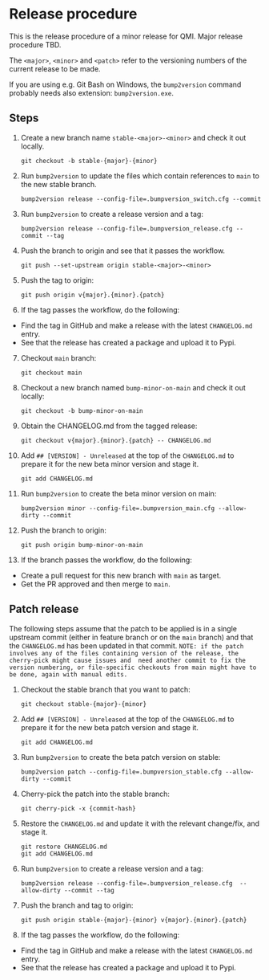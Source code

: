 # Release procedure

This is the release procedure of a minor release for QMI. Major release procedure TBD.

The `<major>`, `<minor>` and `<patch>` refer to the versioning numbers of the current release to be made.

If you are using e.g. Git Bash on Windows, the `bump2version` command probably needs also extension: `bump2version.exe`.

## Steps

1. Create a new branch name `stable-<major>-<minor>` and check it out locally.
    ```shell script
    git checkout -b stable-{major}-{minor}
    ```
2. Run `bump2version` to update the files which contain references to `main` to the new stable branch.
    ```shell script
    bump2version release --config-file=.bumpversion_switch.cfg --commit
    ```
3. Run `bump2version` to create a release version and a tag:
    ```shell script
    bump2version release --config-file=.bumpversion_release.cfg --commit --tag
    ```
4. Push the branch to origin and see that it passes the workflow.
    ```shell script
    git push --set-upstream origin stable-<major>-<minor>
    ```
5. Push the tag to origin:
    ```shell script
    git push origin v{major}.{minor}.{patch} 
    ```
6. If the tag passes the workflow, do the following:
  - Find the tag in GitHub and make a release with the latest `CHANGELOG.md` entry.
  - See that the release has created a package and upload it to Pypi.
7. Checkout `main` branch:
    ```shell script
    git checkout main
    ```
8. Checkout a new branch named `bump-minor-on-main` and check it out locally:
    ```shell script
    git checkout -b bump-minor-on-main
    ```
9. Obtain the CHANGELOG.md from the tagged release:
    ```shell script
    git checkout v{major}.{minor}.{patch} -- CHANGELOG.md
    ```
10. Add `## [VERSION] - Unreleased` at the top of the `CHANGELOG.md` to prepare it for the new beta minor version and stage it.
    ```shell script
    git add CHANGELOG.md
    ```
11. Run `bump2version` to create the beta minor version on main:
    ```shell script
    bump2version minor --config-file=.bumpversion_main.cfg --allow-dirty --commit
    ```
12. Push the branch to origin:
    ```shell script
    git push origin bump-minor-on-main
    ```
13. If the branch passes the workflow, do the following:
  - Create a pull request for this new branch with `main` as target.
  - Get the PR approved and then merge to `main`.

## Patch release

The following steps assume that the patch to be applied is in a single upstream commit (either in feature branch or on
the `main` branch) and that the `CHANGELOG.md` has been updated in that commit.
``NOTE: if the patch involves any of the files containing version of the release, the cherry-pick might cause issues and 
need another commit to fix the version numbering, or file-specific checkouts from main might have to be done, again with manual edits.``
1. Checkout the stable branch that you want to patch:
    ```shell script
    git checkout stable-{major}-{minor}
    ```
2. Add `## [VERSION] - Unreleased` at the top of the `CHANGELOG.md` to prepare it for the new beta patch version and stage it.
    ```shell script
    git add CHANGELOG.md
    ```
3. Run `bump2version` to create the beta patch version on stable:
    ```shell script
    bump2version patch --config-file=.bumpversion_stable.cfg --allow-dirty --commit
    ```
4. Cherry-pick the patch into the stable branch:
    ```shell script
    git cherry-pick -x {commit-hash}
    ```
5. Restore the `CHANGELOG.md` and update it with the relevant change/fix, and stage it.
    ```shell script
    git restore CHANGELOG.md
    git add CHANGELOG.md
    ```
6. Run `bump2version` to create a release version and a tag:
    ```shell script
    bump2version release --config-file=.bumpversion_release.cfg  --allow-dirty --commit --tag
    ```
7. Push the branch and tag to origin:
    ```shell script
    git push origin stable-{major}-{minor} v{major}.{minor}.{patch} 
    ```
8. If the tag passes the workflow, do the following:
  - Find the tag in GitHub and make a release with the latest `CHANGELOG.md` entry.
  - See that the release has created a package and upload it to Pypi.
